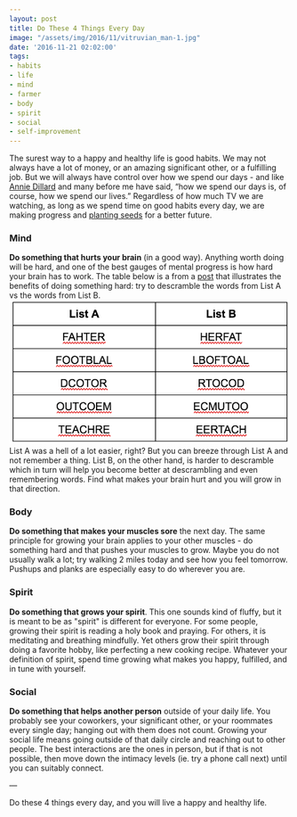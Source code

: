 ```yaml
---
layout: post
title: Do These 4 Things Every Day
image: "/assets/img/2016/11/vitruvian_man-1.jpg"
date: '2016-11-21 02:02:00'
tags:
- habits
- life
- mind
- farmer
- body
- spirit
- social
- self-improvement
---
```


The surest way to a happy and healthy life is good habits. We may not always have a lot of money, or an amazing significant other, or a fulfilling job. But we will always have control over how we spend our days - and like [Annie Dillard](https://en.wikipedia.org/wiki/Annie_Dillard) and many before me have said, “how we spend our days is, of course, how we spend our lives.” Regardless of how much TV we are watching, as long as we spend time on good habits every day, we are making progress and [planting seeds](http://tonyy.in/be-a-farmer-also/) for a better future.

### Mind
**Do something that hurts your brain** (in a good way). Anything worth doing will be hard, and one of the best gauges of mental progress is how hard your brain has to work. The table below is a from a [post](https://www.farnamstreetblog.com/2016/11/science-of-success/) that illustrates the benefits of doing something hard: try to descramble the words from List A vs the words from List B.
![](/assets/img/2016/11/mind.png)
List A was a hell of a lot easier, right? But you can breeze through List A and not remember a thing. List B, on the other hand, is harder to descramble which in turn will help you become better at descrambling and even remembering words. Find what makes your brain hurt and you will grow in that direction.

### Body
**Do something that makes your muscles sore** the next day. The same principle for growing your brain applies to your other muscles - do something hard and that pushes your muscles to grow. Maybe you do not usually walk a lot; try walking 2 miles today and see how you feel tomorrow. Pushups and planks are especially easy to do wherever you are.

### Spirit
**Do something that grows your spirit**. This one sounds kind of fluffy, but it is meant to be as "spirit" is different for everyone. For some people, growing their spirit is reading a holy book and praying. For others, it is meditating and breathing mindfully. Yet others grow their spirit through doing a favorite hobby, like perfecting a new cooking recipe. Whatever your definition of spirit, spend time growing what makes you happy, fulfilled, and in tune with yourself.

### Social
**Do something that helps another person** outside of your daily life. You probably see your coworkers, your significant other, or your roommates every single day; hanging out with them does not count. Growing your social life means going outside of that daily circle and reaching out to other people. The best interactions are the ones in person, but if that is not possible, then move down the intimacy levels (ie. try a phone call next) until you can suitably connect.

—

Do these 4 things every day, and you will live a happy and healthy life.
